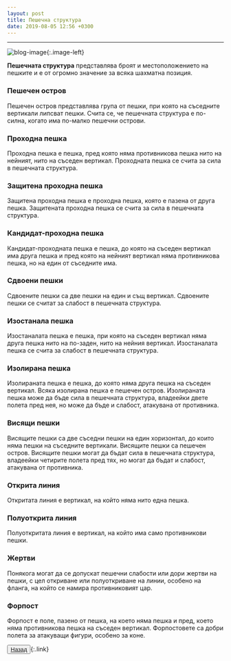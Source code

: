 ```yaml
---
layout: post
title: Пешечна структура
date: 2019-08-05 12:56 +0300
---
```


---
![blog-image]({{site.baseurl}}/images/blog-7.jpg){:.image-left}

<p><b>Пешечната структура</b> представлява броят и местоположението на пешките и е от огромно значение за всяка шахматна позиция.</p>
<h3>Пешечен остров</h3>
<p>Пешечен остров представлява група от пешки, при която на съседните вертикали липсват пешки. Счита се, че пешечната структура е по-силна, когато има по-малко пешечни острови.</p>
<h3>Проходна пешка</h3>
<p>Проходна пешка е пешка, пред която няма противникова пешка нито на нейният, нито на съседен вертикал. Проходната пешка се счита за сила в пешечната структура.</p>
<h3>Защитена проходна пешка</h3>
<p>Защитена проходна пешка е проходна пешка, която е пазена от друга пешка. Защитената проходна пешка се счита за сила в пешечната структура.</p>
<h3>Кандидат-проходна пешка</h3>
<p>Кандидат-проходната пешка е пешка, до която на съседен вертикал има друга пешка и пред която на нейният вертикал няма противникова пешка, но на един от съседните има.</p>
<h3>Сдвоени пешки</h3>
<p>Сдвоените пешки са две пешки на един и същ вертикал. Сдвоените пешки се считат за слабост в пешечната структура.</p>
<h3>Изостанала пешка</h3>
<p>Изостаналата пешка е пешка, при която на съседен вертикал няма друга пешка нито на по-заден, нито на нейния вертикал. Изостаналата пешка се счита за слабост в пешечната структура.</p>
<h3>Изолирана пешка</h3>
<p>Изолираната пешка е пешка, до която няма друга пешка на съседен вертикал. Всяка изолирана пешка е пешечен остров. Изолираната пешка може да бъде сила в пешечната структура, владеейки двете полета пред нея, но може да бъде и слабост, атакувана от противника.</p>
<h3>Висящи пешки</h3>
<p>Висящите пешки са две съседни пешки на един хоризонтал, до които няма пешки на съседните вертикали. Висящите пешки са пешечен остров. Висящите пешки могат да бъдат сила в пешечната структура, владеейки четирите полета пред тях, но могат да бъдат и слабост, атакувана от противника.</p>
<h3>Открита линия</h3>
<p>Откритата линия е вертикал, на който няма нито една пешка.</p>
<h3>Полуоткрита линия</h3>
<p>Полуоткритата линия е вертикал, на който има само противникови пешки.</p>
<h3>Жертви</h3>
<p>Понякога могат да се допускат пешечни слабости или дори жертви на пешки, с цел откриване или полуоткриване на линии, особено на фланга, на който се намира противниковият цар.</p>
<h3>Форпост</h3>
<p>Форпост е поле, пазено от пешка, на което няма пешка и пред, което няма противникова пешка на съседен вертикал. Форпостовете са добри полета за атакуващи фигури, особено за коне.</p>

<button><a href="{{site.baseurl}}/blog/">Назад</a></button>{:.link}
